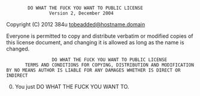             DO WHAT THE FUCK YOU WANT TO PUBLIC LICENSE
                    Version 2, December 2004

 Copyright (C) 2012 384u <tobeadded@hostname.domain>

 Everyone is permitted to copy and distribute verbatim or modified
 copies of this license document, and changing it is allowed as long
 as the name is changed.

                     DO WHAT THE FUCK YOU WANT TO PUBLIC LICENSE
           TERMS AND CONDITIONS FOR COPYING, DISTRIBUTION AND MODIFICATION
    BY NO MEANS AUTHOR IS LIABLE FOR ANY DAMAGES WHETHER IS DIRECT OR INDIRECT

  0. You just DO WHAT THE FUCK YOU WANT TO.
